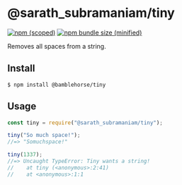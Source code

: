 # @sarath_subramaniam/tiny

[![npm (scoped)](https://img.shields.io/npm/v/@sarath_subramaniam/tiny.svg)](https://www.npmjs.com/package/@sarath_subramaniam/tiny)
[![npm bundle size (minified)](https://img.shields.io/bundlephobia/min/@sarath_subramaniam/tiny.svg)](https://www.npmjs.com/package/@sarath_subramaniam/tiny)

Removes all spaces from a string.

## Install

```
$ npm install @bamblehorse/tiny
```

## Usage

```js
const tiny = require("@sarath_subramaniam/tiny");

tiny("So much space!");
//=> "Somuchspace!"

tiny(1337);
//=> Uncaught TypeError: Tiny wants a string!
//    at tiny (<anonymous>:2:41)
//    at <anonymous>:1:1
```